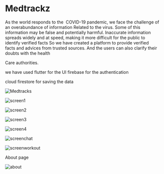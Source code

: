 # Medtrackz
  As the world responds to the  COVID-19 pandemic,
we face the challenge of an overabundance of information 
Related to the virus. Some of this information may be false 
and potentially harmful.
            Inaccurate information spreads widely and at speed, 
making it more difficult for the public to identify verified facts
            So we have created a platform to provide verified facts
 and advices from trusted sources.
           And the users can also clarify their doubts with the health

Care authorities.

 
 
 we have used flutter for the UI
 firebase for the authentication

 cloud firestore for saving the data
 
 
 ![Medtracks](https://user-images.githubusercontent.com/71803443/126063058-c40c5c25-50e7-467f-99ce-51f01c9f438c.png)







![screen1](https://user-images.githubusercontent.com/71803443/121417041-19781480-c987-11eb-9683-94066ab1f6c2.PNG)

![screen2](https://user-images.githubusercontent.com/71803443/121417739-d8cccb00-c987-11eb-97d6-be476393cadf.PNG)

![screen3](https://user-images.githubusercontent.com/71803443/121417780-e41ff680-c987-11eb-8e28-f422fa0d1c39.PNG)

![screen4](https://user-images.githubusercontent.com/71803443/121417791-e71ae700-c987-11eb-8289-007597b74cd4.PNG)

![screenchat](https://user-images.githubusercontent.com/71803443/121417843-f6019980-c987-11eb-8c64-62fd51bce6f6.PNG)

![screenworkout](https://user-images.githubusercontent.com/71803443/121417850-f863f380-c987-11eb-9b16-a40b7fd90405.PNG)

About page

![about](https://user-images.githubusercontent.com/71803443/121417854-fa2db700-c987-11eb-94b2-bdb9c7a8a08a.PNG)
